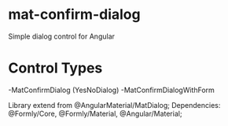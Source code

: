 # mat-confirm-dialog
  Simple dialog control for Angular 
# Control Types 
  -MatConfirmDialog (YesNoDialog) 
  -MatConfirmDialogWithForm 

Library extend from @AngularMaterial/MatDialog;
Dependencies: @Formly/Core, @Formly/Material, @Angular/Material;
